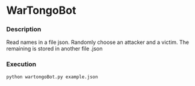 # WarTongoBot

### Description
Read names in a file json. Randomly choose an attacker and a victim. 
The remaining is stored in another file <remaining number>.json

### Execution
```bash
python wartongoBot.py example.json
```